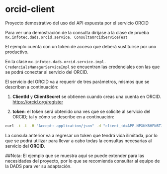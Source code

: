 # orcid-client
Proyecto demostrativo del uso del API expuesta por el servicio ORCID

Para ver una demostración de la  consulta diríjase a la clase de prueba ```mx.infotec.dads.orcid.service. ConsultaOrcidServiceTest```

El ejemplo cuenta con un token de acceso que deberá sustituirse por uno productivo.

En la clase ```mx.infotec.dads.orcid.service.impl. CredencialsManagerServiceImpl``` se encuentran las credenciales con las que se podrá conectar al servicio del ORCID.

El servicio del ORCID va a requerir de tres parámetros, mismos que se describen a continuación:

1. **ClientId** y **ClientSecret** se obtienen cuando creas una cuenta en ORCID. https://orcid.org/register

2. **token**: el token será obtenido una ves que se solicite al servicio del ORCID; tal y cómo se describe en a continuación:

```bash
curl -i -L -H "Accept: application/json" -d "client_id=APP-NPXKK6HFN6TJ4YYI" -d "client_secret=060c36f2-cce2-4f74-bde0-a17d8bb30a97" -d "scope=/read-public" -d "grant_type=client_credentials" "https://api.orcid.org/oauth/token"
```
La consula anterior va a regresar un token que tendrá vida ilimitada, por lo que se podrá utilizar para llevar a cabo todas la consultas necesarias al servicio del **ORCID**.

 ##Nota: El ejemplo que se muestra aquí se puede extender para las necesidades del proyecto, por lo que se recomienda consultar al equipo de la DADS para ver su adaptación.
